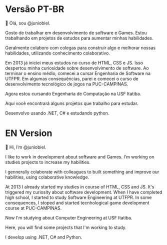 # Versão PT-BR
👋 Olá, sou @juniobiel.

Gosto de trabalhar em desenvolvimento de software e Games. Estou trabalhando em projetos de estudos para aumentar minhas habilidades.

Geralmente colaboro com colegas para construir algo e melhorar nossas habilidades, utilizando conhecimento colaborativo.

Em 2013 já iniciei meus estudos no curso de HTML, CSS e JS. Isso despertou minha curiosidade sobre desenvolvimento de software. Ao terminar o ensino médio, comecei a cursar Engenharia de Software na UTFPR. Em algumas consequências, parei e comecei o curso de desenvolvimento tecnológico de jogos na PUC-CAMPINAS.

Agora estou cursando Engenharia de Computação na USF Itatiba.

Aqui você encontrará alguns projetos que trabalho para estudar.

Desenvolvo usando .NET, C# e estudando python.

# EN Version
👋 Hi, I’m @juniobiel.

I like to work in development about software and Games. I'm working on studies projects to increase my habilities.

I gennerally colaborate with colleagues to built something and improve our habilities, using colaborative knowledge.

At 2013 I already started my studies in course of HTML, CSS and JS. It's triggered my curiosity about software development. When I have completed high school, I started to study Software Engineering at UTFPR. In some consequences, I stoped and started tecnhological game development course at PUC-CAMPINAS.

Now I'm studying about Computer Engineering at USF Itatiba.

Here, you will find some projects that I'm working to study.

I develop using .NET, C# and Python.
